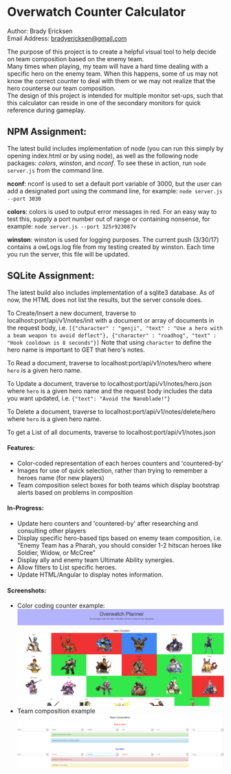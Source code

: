 Overwatch Counter Calculator
=========================================

Author: Brady Ericksen  
Email Address: bradyericksen@gmail.com

The purpose of this project is to create a helpful visual tool to help decide on team composition based on the enemy team.  
Many times when playing, my team will have a hard time dealing with a specific hero on the enemy team. When this happens, some of us may not know the correct counter to deal with them or we may not realize that the hero counterse our team composition.  
The design of this project is intended for multiple monitor set-ups, such that this calculator can reside in one of the secondary monitors for quick reference during gameplay.

## NPM Assignment:
The latest build includes implementation of node (you can run this simply by opening index.html or by using node), as well as the following node packages: *colors*, *winston*, and *nconf*.
To see these in action, run ```node server.js``` from the command line.

**nconf**: nconf is used to set a default port variable of 3000, but the user can add a designated port using the command line, for example: ```node server.js --port 3030```

**colors**: colors is used to output error messages in red. For an easy way to test this, supply a port number out of range or containing nonsense, for example: ```node server.js --port 325r923087v```

**winston**: winston is used for logging purposes. The current push (3/30/17) contains a owLogs.log file from my testing created by winston. Each time you run the server, this file will be updated.

## SQLite Assignment:
The latest build also includes implementation of a sqlite3 database. As of now, the HTML does not list the results, but the server console does.

To Create/Insert a new document, traverse to localhost:port/api/v1/notes/init with a document or array of documents in the request body, i.e. ```[{"character" : "genji", "text" : "Use a hero with a beam weapon to avoid deflect"}, {"character" : "roadhog", "text" : "Hook cooldown is 8 seconds"}]```
Note that using ```character``` to define the hero name is important to GET that hero's notes.


To Read a document, traverse to localhost:port/api/v1/notes/hero where ```hero``` is a given hero name.

To Update a document, traverse to localhost:port/api/v1/notes/hero.json where ```hero``` is a given hero name and the request body includes the data you want updated, i.e. ```{"text": "Avoid the Nanoblade!"}```

To Delete a document, traverse to localhost:port/api/v1/notes/delete/hero where ```hero``` is a given hero name.

To get a List of all documents, traverse to localhost:port/api/v1/notes.json
#### Features:
* Color-coded representation of each heroes counters and 'countered-by'
* Images for use of quick selection, rather than trying to remember a heroes name (for new players)
* Team composition select boxes for both teams which display bootstrap alerts based on problems in composition

#### In-Progress:
* Update hero counters and 'countered-by' after researching and consulting other players
* Display specific hero-based tips based on enemy team composition, i.e. "Enemy Team has a Pharah, you should consider 1-2 hitscan heroes like Soldier, Widow, or McCree"
* Display ally and enemy team Ultimate Ability synergies.
* Allow filters to List specific heroes.
* Update HTML/Angular to display notes information.

#### Screenshots:
* Color coding counter example:
![Counters by color](https://github.com/RaptureBTP/overwatch-calc/blob/master/example1.PNG)
* Team composition example
![Enemy and Ally team composition with alerts](https://github.com/RaptureBTP/overwatch-calc/blob/master/example2.PNG)